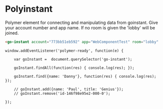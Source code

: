 Polyinstant
==========

Polymer element for connecting and manipulating data from goinstant.
Give your account number and app name. If no room is given the 'lobby' will be joined.

```HTML
<go-instant account="773bb51eb592" app="WebComponentTest" room="lobby" key="/test"></go-instant>
```

```JS
window.addEventListener('polymer-ready', function(e) {

    var goInstant =  document.querySelector('go-instant');
  
    goInstant.findAll(function(res) { console.log(res); });
  
    goInstant.find({name: 'Danny'}, function(res) { console.log(res); });
  
    // goInstant.add({name: 'Paul', title: 'Genius'});
    // goInstant.remove('id-146f98e95e2-000-0');
    
});

```
